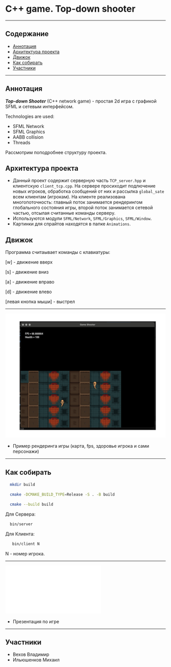 # C++ game. Top-down shooter
---
## Содержание
- [Аннотация](#Аннотация)
- [Архитектура проекта](#Архитектура-проекта)
- [Движок](#Движок)
- [Как собирать](#Как-собирать)
- [Участники](#Участники)
---

## Аннотация

***Top-down Shooter*** (C++ network game) - простая 2d игра с графикой SFML и сетевым интерфейсом.

Technologies are used:
- SFML Network 
- SFML Graphics
- AABB collision
- Threads

Рассмотрим поподробнее структуру проекта.

## Архитектура проекта

- Данный проект содержит серверную часть `TCP_server.hpp` и клиентскую `client_tcp.cpp`. На сервере просиходит подлючение новых игроков, обработка сообщений от них и рассылка `global_sate` всем клиентам (игрокам). На клиенте реализована многопоточность: главный поток занимается рендерингом глобального состояния игры, второй поток занимается сетевой частью, отсылая считанные команды серверу.
- Используются модули `SFML/Network`, `SFML/Graphics`, `SFML/Window`.
- Картинки для спрайтов находятся в папке `Animations`. 
 
## Движок 

Программа считаывает команды с клавиатуры:

[w] - движение вверх

[s] - движение вниз

[a] - движение вправо

[d] - движение влево

[левая кнопка мыши] - выстрел

---
![Пример графики](Animations/example.png)
- Пример рендеринга игры (карта, fps, здоровье игрока и сами персонажи)
---

## Как собирать 

```bash
  mkdir build
```
```bash
  cmake -DCMAKE_BUILD_TYPE=Release -S . -B build
```
```bash
  cmake --build build
```

Для Сервера:
```bash
  bin/server
```

Для Клиента:
```bash
   bin/client N
```
N - номер игрока.

---
![Презентация](Top-Down_Shooter.pdf)
- Презентация по игре 
---

## Участники 

- Вехов Владимир
- Ильюшенков Михаил
